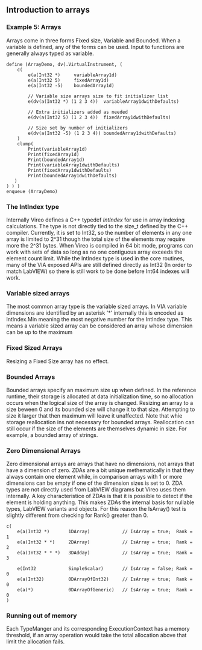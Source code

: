 <!--
Copyright (c) 2020 National Instruments
SPDX-License-Identifier: MIT
-->

## Introduction to arrays

### Example 5: Arrays
Arrays come in three forms Fixed size, Variable and Bounded. When a variable is defined, any of the forms can be used.
Input to functions are generally always typed as variable.

~~~{.via}
define (ArrayDemo, dv(.VirtualInstrument, (
    c(
        e(a(Int32 *)     variableArray1d)
        e(a(Int32 5)     fixedArray1d)
        e(a(Int32 -5)    boundedArray1d)
    
        // Variable size arrays size to fit initializer list
        e(dv(a(Int32 *) (1 2 3 4))  variableArray1dwithDefaults)
    
        // Extra initializers added as needed
        e(dv(a(Int32 5) (1 2 3 4))  fixedArray1dwithDefaults)
    
        // Size set by number of initializers
        e(dv(a(Int32 -5) (1 2 3 4)) boundedArray1dwithDefaults)
    )
    clump(
        Print(variableArray1d)
        Print(fixedArray1d)
        Print(boundedArray1d)        
        Print(variableArray1dwithDefaults)
        Print(fixedArray1dwithDefaults)
        Print(boundedArray1dwithDefaults)
   )
) ) )
enqueue (ArrayDemo)
~~~

### The IntIndex type
Internally Vireo defines a C++ typedef _IntIndex_ for use in array indexing calculations. The type is not directly tied to the size_t defined by the C++ compiler. Currently, it is set to Int32, so the number of elements in any one array is limited to 2^31 though the total size of the elements may require more the 2^31 bytes.  When Vireo is compiled in 64 bit mode, programs can work with sets of data so long as no one contiguous array exceeds the element count limit. While the IntIndex type is used in the core routines, many of the VIA exposed APIs are still defined directly as Int32 (In order to match LabVIEW) so there is still work to be done before Int64 indexes will work.

### Variable sized arrays
The most common array type is the variable sized arrays.  In VIA variable dimensions are identified by an asterisk '*' internally this is encoded as IntIndex.Min meaning the most negative number for the IntIndex type. This means a variable sized array can be considered an array whose dimension can be up to the maximum

### Fixed Sized Arrays
Resizing a Fixed Size array has no effect.

### Bounded Arrays
Bounded arrays specify an maximum size up when defined. In the reference runtime, their storage is allocated at data initialization time, so no allocation occurs when the logical size of the array is changed. Resizing an array to a size beween 0 and its bounded size will change it to that size. Attempting to size it larger that then maximum will leave it unaffected.  Note that whie storage reallocation ins not necessary for bounded arrays. Reallocation can still occur if the size of the elements are themselves dynamic in size.  For example, a bounded array of strings.

### Zero Dimensional Arrays
Zero dimensional arrays are arrays that have no dimensions, not arrays that have a dimension of zero. ZDAs are a bit unique methematically in that they always contain one element while, in comparison arrays with 1 or more dimensions can be empty if one of the dimension sizes is set to 0. ZDA types are not directly used from LabVIEW diagrams but Vireo uses them internally. A key characteristice of ZDAs is that it is possible to detect if the element is holding anything. This makes ZDAs the internal basis for nullable types, LabVIEW variants and objects.  For this reason the IsArray() test is slightly different from checking for Rank() greater than 0.

~~~{.via}
c(
    e(a(Int32 *)       1DArray)            // IsArray = true;  Rank = 1
    e(a(Int32 * *)     2DArray)            // IsArray = true;  Rank = 2
    e(a(Int32 * * *)   3DAdday)            // IsArray = true;  Rank = 3

    e(Int32            SimpleScalar)       // IsArray = false; Rank = 0
    e(a(Int32)         0DArrayOfInt32)     // IsArray = true;  Rank = 0
    e(a(*)             0DArrayOfGeneric)   // IsArray = true;  Rank = 0
)
~~~

### Running out of memory
Each TypeManger and its corresponding ExecutionContext has a memory threshold, if an array operation would take the total allocation above that limit the allocation fails.
